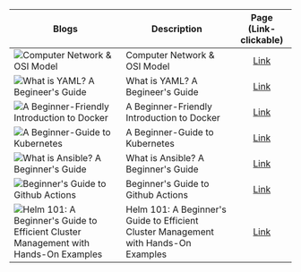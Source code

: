 
|                                                 Blogs                                                  | Description   |  Page (Link- clickable)          |
|-----------------------------------------------------------------------------------------------------------|-------------|:---------------------------:|
|![Computer Network & OSI Model](https://user-images.githubusercontent.com/97302447/220531008-cff0d6e7-e663-4e4e-9fd2-e41fdad61115.jpg)| Computer Network & OSI Model |[Link](https://yashpimple.hashnode.dev/computer-network-and-osi-model)|
|![What is YAML? A Begineer's Guide](https://user-images.githubusercontent.com/97302447/220531003-f73852dd-c201-4477-a481-f6afe2c47c2a.jpg)|What is YAML? A Begineer's Guide|[Link]() |
|![A Beginner-Friendly Introduction to Docker](https://user-images.githubusercontent.com/97302447/220531011-f2dbcf52-c501-4dfd-8843-f62b893d92ad.jpg)| A Beginner-Friendly Introduction to Docker |[Link]()| 
|![A Beginner-Guide to Kubernetes](https://user-images.githubusercontent.com/97302447/220531001-0a52eab8-e5b5-4815-b433-98f3345f2041.jpg)|A Beginner-Guide to Kubernetes |[Link]()|                       
|![What is Ansible? A Beginner's Guide](https://user-images.githubusercontent.com/97302447/220530997-7a2648c2-cde5-49a6-a59a-4ff35e7bbfe0.jpg)|What is Ansible? A Beginner's Guide|[Link]()| 
|![Beginner's Guide to Github Actions](https://user-images.githubusercontent.com/97302447/220530990-97da7213-95c3-4ac3-b7d7-aab4f5b51dfe.jpg)|Beginner's Guide to Github Actions|[Link]()| 
|![Helm 101: A Beginner's Guide to Efficient Cluster Management with Hands-On Examples](https://user-images.githubusercontent.com/97302447/220530971-660df3f2-d3d0-4d02-94fb-dd4e9d9e71df.jpg)|Helm 101: A Beginner's Guide to Efficient Cluster Management with Hands-On Examples|[Link]()| 


















